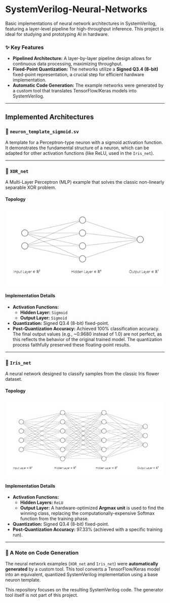 # SystemVerilog-Neural-Networks

Basic implementations of neural network architectures in SystemVerilog, featuring a layer-level pipeline for high-throughput inference. This project is ideal for studying and prototyping AI in hardware.

### ✨ Key Features

* **Pipelined Architecture:** A layer-by-layer pipeline design allows for continuous data processing, maximizing throughput.
* **Fixed-Point Quantization:** The networks utilize a **Signed Q3.4 (8-bit)** fixed-point representation, a crucial step for efficient hardware implementation.
* **Automatic Code Generation:** The example networks were generated by a custom tool that translates TensorFlow/Keras models into SystemVerilog.

---

## Implemented Architectures

### 🔹 `neuron_template_sigmoid.sv`

A template for a Perceptron-type neuron with a sigmoid activation function. It demonstrates the fundamental structure of a neuron, which can be adapted for other activation functions (like ReLU, used in the `Iris_net`).

---

### 🔹 `XOR_net`

A Multi-Layer Perceptron (MLP) example that solves the classic non-linearly separable XOR problem.

#### Topology

![XOR Network Topology](XOR_net/XOR_net_topology.png)

#### Implementation Details
* **Activation Functions:**
    * **Hidden Layer:** `Sigmoid`
    * **Output Layer:** `Sigmoid`
* **Quantization:** Signed Q3.4 (8-bit) fixed-point.
* **Post-Quantization Accuracy:** Achieved 100% classification accuracy. The final output values (e.g., ~0.9680 instead of 1.0) are not perfect, as this reflects the behavior of the original trained model. The quantization process faithfully preserved these floating-point results.
---

### 🔹 `Iris_net`

A neural network designed to classify samples from the classic Iris flower dataset.

#### Topology

![Iris Network Topology](Iris_net/Iris_net_topology.png)

#### Implementation Details

* **Activation Functions:**
    * **Hidden Layers:** `ReLU`
    * **Output Layer:** A hardware-optimized **Argmax unit** is used to find the winning class, replacing the computationally-expensive Softmax function from the training phase.
* **Quantization:** Signed Q3.4 (8-bit) fixed-point.
* **Post-Quantization Accuracy:** 97.33% (achieved with a specific training run).


---

### 📝 A Note on Code Generation

The neural network examples (`XOR_net` and `Iris_net`) were **automatically generated** by a custom tool. This tool converts a TensorFlow/Keras model into an equivalent, quantized SystemVerilog implementation using a base neuron template.

This repository focuses on the resulting SystemVerilog code. The generator tool itself is not part of this project.
